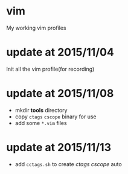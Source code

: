 # vim
My working vim profiles
# update at 2015/11/04
Init all the vim profile(for recording)

# update at 2015/11/08

 - mkdir **tools** directory
 - copy `ctags` `cscope` binary for use
 - add some `*.vim` files
 
# update at 2015/11/13

 - add `cctags.sh` to create *ctags* *cscope* auto
 
